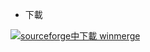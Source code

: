 - 下載

[![](https://img.shields.io/badge/sourceforge中下載-winmerge-red.svg "sourceforge中下載 winmerge")](http://winmerge.org/downloads/)

